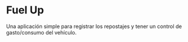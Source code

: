 # Fuel Up

Una aplicación simple para registrar los repostajes y tener un control de gasto/consumo del vehículo.